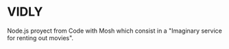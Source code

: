 # VIDLY
Node.js proyect from Code with Mosh which consist in a "Imaginary service for renting out movies".
